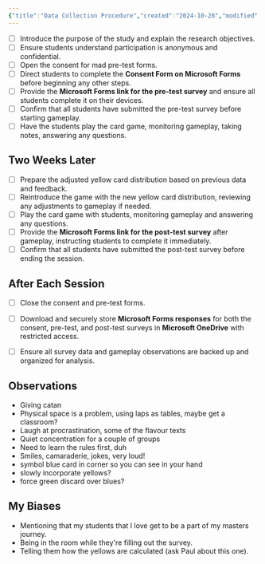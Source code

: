 ```yaml
---
{"title":"Data Collection Procedure","created":"2024-10-28","modified":"2024-10-28","dg-publish":true,"permalink":"/50-works/research/data-collection-procedure/","dgPassFrontmatter":true,"updated":"2024-10-28"}
---
```



- [ ] Introduce the purpose of the study and explain the research objectives.
- [ ] Ensure students understand participation is anonymous and confidential.
- [ ] Open the consent for mad pre-test forms.
- [ ] Direct students to complete the **Consent Form on Microsoft Forms** before beginning any other steps.
- [ ] Provide the **Microsoft Forms link for the pre-test survey** and ensure all students complete it on their devices.
- [ ] Confirm that all students have submitted the pre-test survey before starting gameplay.
- [ ] Have the students play the card game, monitoring gameplay, taking notes, answering any questions.
  
## Two Weeks Later

- [ ] Prepare the adjusted yellow card distribution based on previous data and feedback.
- [ ] Reintroduce the game with the new yellow card distribution, reviewing any adjustments to gameplay if needed.
- [ ] Play the card game with students, monitoring gameplay and answering any questions.
- [ ] Provide the **Microsoft Forms link for the post-test survey** after gameplay, instructing students to complete it immediately.
- [ ] Confirm that all students have submitted the post-test survey before ending the session.
  
## After Each Session

- [ ] Close the consent and pre-test forms.
- [ ] Download and securely store **Microsoft Forms responses** for both the consent, pre-test, and post-test surveys in **Microsoft OneDrive** with restricted access.
- [ ] Ensure all survey data and gameplay observations are backed up and organized for analysis.


## Observations

- Giving catan
- Physical space is a problem, using laps as tables, maybe get a classroom?
- Laugh at procrastination, some of the flavour texts
- Quiet concentration for a couple of groups
- Need to learn the rules first, duh
- Smiles, camaraderie, jokes, very loud!
- symbol blue card in corner so you can see in your hand
- slowly incorporate yellows?
- force green discard over blues?

## My Biases

- Mentioning that my students that I love get to be a part of my masters journey.
- Being in the room while they're filling out the survey.
- Telling them how the yellows are calculated (ask Paul about this one).
